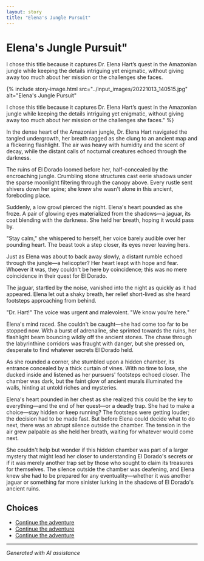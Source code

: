```yaml
---
layout: story
title: "Elena's Jungle Pursuit"
---
```


# Elena's Jungle Pursuit"

I chose this title because it captures Dr. Elena Hart’s quest in the Amazonian jungle while keeping the details intriguing yet enigmatic, without giving away too much about her mission or the challenges she faces.

{% include story-image.html src="../input_images/20221013_140515.jpg" alt="Elena's Jungle Pursuit"

I chose this title because it captures Dr. Elena Hart’s quest in the Amazonian jungle while keeping the details intriguing yet enigmatic, without giving away too much about her mission or the challenges she faces." %}

In the dense heart of the Amazonian jungle, Dr. Elena Hart navigated the tangled undergrowth, her breath ragged as she clung to an ancient map and a flickering flashlight. The air was heavy with humidity and the scent of decay, while the distant calls of nocturnal creatures echoed through the darkness.

The ruins of El Dorado loomed before her, half-concealed by the encroaching jungle. Crumbling stone structures cast eerie shadows under the sparse moonlight filtering through the canopy above. Every rustle sent shivers down her spine; she knew she wasn't alone in this ancient, foreboding place.

Suddenly, a low growl pierced the night. Elena's heart pounded as she froze. A pair of glowing eyes materialized from the shadows—a jaguar, its coat blending with the darkness. She held her breath, hoping it would pass by.

"Stay calm," she whispered to herself, her voice barely audible over her pounding heart. The beast took a step closer, its eyes never leaving hers.

Just as Elena was about to back away slowly, a distant rumble echoed through the jungle—a helicopter? Her heart leapt with hope and fear. Whoever it was, they couldn't be here by coincidence; this was no mere coincidence in their quest for El Dorado.

The jaguar, startled by the noise, vanished into the night as quickly as it had appeared. Elena let out a shaky breath, her relief short-lived as she heard footsteps approaching from behind.

"Dr. Hart!" The voice was urgent and malevolent. "We know you're here."

Elena's mind raced. She couldn't be caught—she had come too far to be stopped now. With a burst of adrenaline, she sprinted towards the ruins, her flashlight beam bouncing wildly off the ancient stones. The chase through the labyrinthine corridors was fraught with danger, but she pressed on, desperate to find whatever secrets El Dorado held.

As she rounded a corner, she stumbled upon a hidden chamber, its entrance concealed by a thick curtain of vines. With no time to lose, she ducked inside and listened as her pursuers' footsteps echoed closer. The chamber was dark, but the faint glow of ancient murals illuminated the walls, hinting at untold riches and mysteries.

Elena's heart pounded in her chest as she realized this could be the key to everything—and the end of her quest—or a deadly trap. She had to make a choice—stay hidden or keep running? The footsteps were getting louder; the decision had to be made fast. But before Elena could decide what to do next, there was an abrupt silence outside the chamber. The tension in the air grew palpable as she held her breath, waiting for whatever would come next.

She couldn't help but wonder if this hidden chamber was part of a larger mystery that might lead her closer to understanding El Dorado's secrets or if it was merely another trap set by those who sought to claim its treasures for themselves. The silence outside the chamber was deafening, and Elena knew she had to be prepared for any eventuality—whether it was another jaguar or something far more sinister lurking in the shadows of El Dorado's ancient ruins.


## Choices

* [Continue the adventure](./bridge)
* [Continue the adventure](./20221013_174915)
* [Continue the adventure](./captain)


---
*Generated with AI assistance*
